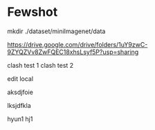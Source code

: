 # Fewshot

mkdir ./dataset/miniImagenet/data 

https://drive.google.com/drive/folders/1uY9zwC-9ZYQZVv8ZwFQEC18xhsLsyf5P?usp=sharing

clash test 1
clash test 2


edit local


aksdjfoie

lksjdfkla

hyun1
hj1
